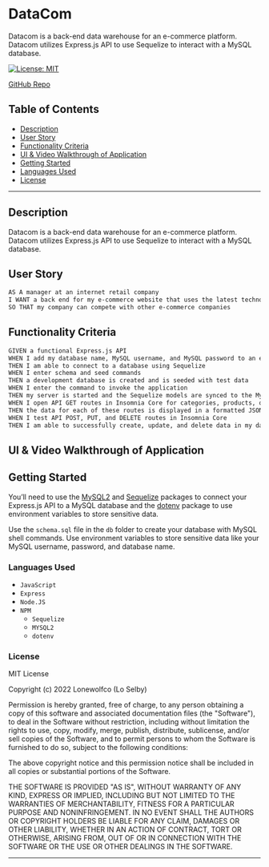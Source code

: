 # DataCom
Datacom is a back-end data warehouse for an e-commerce platform. Datacom utilizes Express.js API to use Sequelize to interact with a MySQL database.

[![License: MIT](https://img.shields.io/badge/License-MIT-lightgreen.svg)](https://opensource.org/licenses/MIT)

[GitHub Repo](https://github.com/lonewolfco/datacom)


## Table of Contents
- [Description](#description)
- [User Story](#userstory)
- [Functionality Criteria](#fc)
- [UI & Video Walkthrough of Application](#video)
- [Getting Started](#gettingstarted)
- [Languages Used](#languages)
- [License](#license)

---

## Description
<a name="description"></a>
Datacom is a back-end data warehouse for an e-commerce platform. Datacom utilizes Express.js API to use Sequelize to interact with a MySQL database.



## User Story
<a name="userstory"></a>

```md
AS A manager at an internet retail company
I WANT a back end for my e-commerce website that uses the latest technologies
SO THAT my company can compete with other e-commerce companies
```

## Functionality Criteria
<a name="fc"></a>

```md
GIVEN a functional Express.js API
WHEN I add my database name, MySQL username, and MySQL password to an environment variable file
THEN I am able to connect to a database using Sequelize
WHEN I enter schema and seed commands
THEN a development database is created and is seeded with test data
WHEN I enter the command to invoke the application
THEN my server is started and the Sequelize models are synced to the MySQL database
WHEN I open API GET routes in Insomnia Core for categories, products, or tags
THEN the data for each of these routes is displayed in a formatted JSON
WHEN I test API POST, PUT, and DELETE routes in Insomnia Core
THEN I am able to successfully create, update, and delete data in my database
```

## UI & Video Walkthrough of Application
<a name="video"></a>



## Getting Started
<a name="gettingstarted"></a>

You’ll need to use the [MySQL2](https://www.npmjs.com/package/mysql2) and [Sequelize](https://www.npmjs.com/package/sequelize) packages to connect your Express.js API to a MySQL database and the [dotenv](https://www.npmjs.com/package/dotenv) package to use environment variables to store sensitive data.

Use the `schema.sql` file in the `db` folder to create your database with MySQL shell commands. Use environment variables to store sensitive data like your MySQL username, password, and database name.

### Languages Used
<a name="languages"></a>

* `JavaScript`
* `Express`
* `Node.JS`
* `NPM`
  * `Sequelize`
  * `MYSQL2`
  * `dotenv`

  

### License
<a name="license"></a>

MIT License

Copyright (c) 2022 Lonewolfco (Lo Selby)

Permission is hereby granted, free of charge, to any person obtaining a copy
of this software and associated documentation files (the "Software"), to deal
in the Software without restriction, including without limitation the rights
to use, copy, modify, merge, publish, distribute, sublicense, and/or sell
copies of the Software, and to permit persons to whom the Software is
furnished to do so, subject to the following conditions:

The above copyright notice and this permission notice shall be included in all
copies or substantial portions of the Software.

THE SOFTWARE IS PROVIDED "AS IS", WITHOUT WARRANTY OF ANY KIND, EXPRESS OR
IMPLIED, INCLUDING BUT NOT LIMITED TO THE WARRANTIES OF MERCHANTABILITY,
FITNESS FOR A PARTICULAR PURPOSE AND NONINFRINGEMENT. IN NO EVENT SHALL THE
AUTHORS OR COPYRIGHT HOLDERS BE LIABLE FOR ANY CLAIM, DAMAGES OR OTHER
LIABILITY, WHETHER IN AN ACTION OF CONTRACT, TORT OR OTHERWISE, ARISING FROM,
OUT OF OR IN CONNECTION WITH THE SOFTWARE OR THE USE OR OTHER DEALINGS IN THE
SOFTWARE.

---
